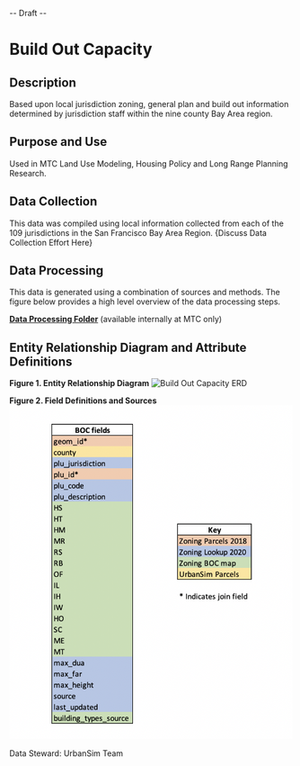 -- Draft --

# Build Out Capacity 

## Description
Based upon local jurisdiction zoning, general plan and build out information determined by jurisdiction staff within the nine county Bay Area region.  

## Purpose and Use  
Used in MTC Land Use Modeling, Housing Policy and Long Range Planning Research.

## Data Collection
This data was compiled using local information collected from each of the 109 jurisdictions in the San Francisco Bay Area Region.  {Discuss Data Collection Effort Here}

## Data Processing
This data is generated using a combination of sources and methods. The figure below provides a high level overview of the data processing steps.  

[**Data Processing Folder**](https://mtcdrive.app.box.com/folder/107214858288) (available internally at MTC only)

## Entity Relationship Diagram and Attribute Definitions  

**Figure 1. Entity Relationship Diagram**
![Build Out Capacity ERD](https://www.lucidchart.com/publicSegments/view/1c486cc2-59d6-471d-9555-edec1bed406b/image.png)

**Figure 2. Field Definitions and Sources**
![Build Out Capacity Field Definitions](files/BOC_subset_fields.png)
 

Data Steward: UrbanSim Team  
